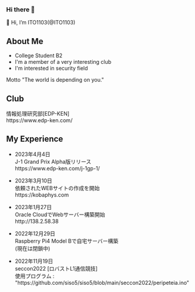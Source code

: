 ### Hi there 👋

<!--
**ITO1103/ITO1103** is a ✨ _special_ ✨ repository because its `README.md` (this file) appears on your GitHub profile.

Here are some ideas to get you started:

- 🔭 I’m currently working on ...
- 🌱 I’m currently learning ...
- 👯 I’m looking to collaborate on ...
- 🤔 I’m looking for help with ...
- 💬 Ask me about ...
- 📫 How to reach me: ...
- 😄 Pronouns: ...
- ⚡ Fun fact: ...
-->
👋 Hi, I’m ITO1103(@ITO1103)
<h2>About Me</h2>
<ul>
    <li>College Student B2</li>
    <li>I'm a member of a very interesting club</li>
    <li>I'm interested in security field</li>
</ul>
Motto
"The world is depending on you."

<h2>Club</h2>
情報処理研究部[EDP-KEN]<br>
https://www.edp-ken.com/

<h2>My Experience</h2>
<ul>
    <li>2023年4月4日</li>
    J-1 Grand Prix Alpha版リリース<br>
    https://www.edp-ken.com/j-1gp-1/
</ul>
<ul>
    <li>2023年3月10日</li>
    依頼されたWEBサイトの作成を開始<br>
    https://kobaphys.com
</ul>
<ul>
    <li>2023年1月27日</li>
    Oracle CloudでWebサーバー構築開始<br>
    http://138.2.58.38
</ul>
<ul>
    <li>2022年12月29日</li>
    Raspberry Pi4 Model Bで自宅サーバー構築<br>
    (現在は閉鎖中)
</ul>
<ul>
    <li>2022年11月19日</li>
    seccon2022 [ロバストL1通信競技]<br>
    使用プログラム : "https://github.com/siso5/siso5/blob/main/seccon2022/peripeteia.ino" 
</ul>